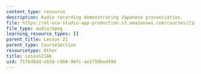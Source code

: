 ```yaml
---
content_type: resource
description: Audio recording demonstrating Japanese pronunciation.
file: https://ol-ocw-studio-app-production.s3.amazonaws.com/courses/21g-504-japanese-iv-spring-2009/71f6d8ddeb58c90896fcae2750bed49d_Lesson21A6.mp3
file_type: audio/mpeg
learning_resource_types: []
parent_title: Lesson 21
parent_type: CourseSection
resourcetype: Other
title: Lesson21A6
uid: 71f6d8dd-eb58-c908-96fc-ae2750bed49d
---
```

